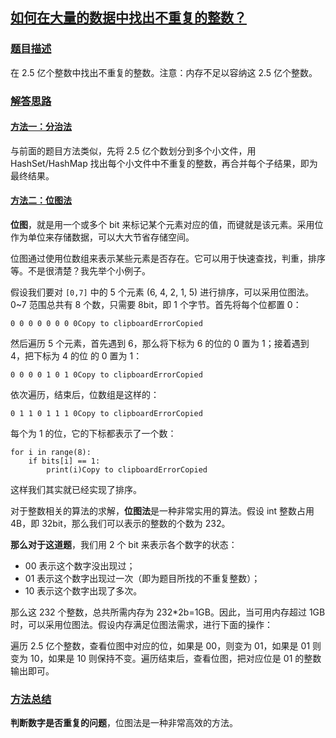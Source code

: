 ## [如何在大量的数据中找出不重复的整数？](https://doocs.gitee.io/advanced-java/#/./docs/big-data/find-no-repeat-number?id=如何在大量的数据中找出不重复的整数？)

### [题目描述](https://doocs.gitee.io/advanced-java/#/./docs/big-data/find-no-repeat-number?id=题目描述)

在 2.5 亿个整数中找出不重复的整数。注意：内存不足以容纳这 2.5 亿个整数。

### [解答思路](https://doocs.gitee.io/advanced-java/#/./docs/big-data/find-no-repeat-number?id=解答思路)

#### [方法一：分治法](https://doocs.gitee.io/advanced-java/#/./docs/big-data/find-no-repeat-number?id=方法一：分治法)

与前面的题目方法类似，先将 2.5 亿个数划分到多个小文件，用 HashSet/HashMap 找出每个小文件中不重复的整数，再合并每个子结果，即为最终结果。

#### [方法二：位图法](https://doocs.gitee.io/advanced-java/#/./docs/big-data/find-no-repeat-number?id=方法二：位图法)

**位图**，就是用一个或多个 bit 来标记某个元素对应的值，而键就是该元素。采用位作为单位来存储数据，可以大大节省存储空间。

位图通过使用位数组来表示某些元素是否存在。它可以用于快速查找，判重，排序等。不是很清楚？我先举个小例子。

假设我们要对 `[0,7]` 中的 5 个元素 (6, 4, 2, 1, 5) 进行排序，可以采用位图法。0~7 范围总共有 8 个数，只需要 8bit，即 1 个字节。首先将每个位都置 0：

```
0 0 0 0 0 0 0 0Copy to clipboardErrorCopied
```

然后遍历 5 个元素，首先遇到 6，那么将下标为 6 的位的 0 置为 1；接着遇到 4，把下标为 4 的位 的 0 置为 1：

```
0 0 0 0 1 0 1 0Copy to clipboardErrorCopied
```

依次遍历，结束后，位数组是这样的：

```
0 1 1 0 1 1 1 0Copy to clipboardErrorCopied
```

每个为 1 的位，它的下标都表示了一个数：

```
for i in range(8):
    if bits[i] == 1:
        print(i)Copy to clipboardErrorCopied
```

这样我们其实就已经实现了排序。

对于整数相关的算法的求解，**位图法**是一种非常实用的算法。假设 int 整数占用 4B，即 32bit，那么我们可以表示的整数的个数为 232。

**那么对于这道题**，我们用 2 个 bit 来表示各个数字的状态：

- 00 表示这个数字没出现过；
- 01 表示这个数字出现过一次（即为题目所找的不重复整数）；
- 10 表示这个数字出现了多次。

那么这 232 个整数，总共所需内存为 232*2b=1GB。因此，当可用内存超过 1GB 时，可以采用位图法。假设内存满足位图法需求，进行下面的操作：

遍历 2.5 亿个整数，查看位图中对应的位，如果是 00，则变为 01，如果是 01 则变为 10，如果是 10 则保持不变。遍历结束后，查看位图，把对应位是 01 的整数输出即可。

### [方法总结](https://doocs.gitee.io/advanced-java/#/./docs/big-data/find-no-repeat-number?id=方法总结)

**判断数字是否重复的问题**，位图法是一种非常高效的方法。